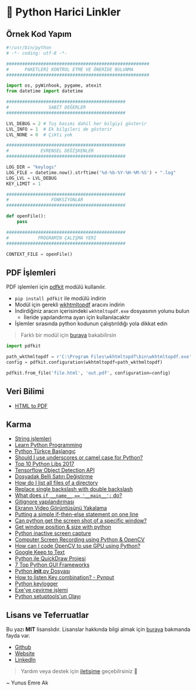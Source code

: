 # 🔗 Python Harici Linkler

## Örnek Kod Yapım

```python
#!/usr/bin/python
# -*- coding: utf-8 -*-

######################################################
#      PAKETLERI KONTROL ETME VE ÖNERİDE BULUNMA
######################################################

import os, pyWinhook, pygame, atexit
from datetime import datetime

#############################################
#               SABİT DEĞERLER
#############################################

LVL_DEBUG = 2 # Tuş basımı dahil her bilgiyi gösterir
LVL_INFO = 1  # Ek bilgileri de gösterir
LVL_NONE = 0  # Çıktı yok

#############################################
#            EVRENSEL DEĞİŞKENLER
#############################################

LOG_DIR = "keylogs"
LOG_FILE = datetime.now().strftime('%d-%b-%Y-%H-%M-%S') + ".log"
LOG_LVL = LVL_DEBUG
KEY_LIMIT = 1

#############################################
#                FONKSİYONLAR
#############################################

def openFile():
    pass

#############################################
#           PROGRAMIN ÇALIŞMA YERI
#############################################

CONTEXT_FILE = openFile()
```

## PDF İşlemleri

PDF işlemleri için [pdfkit] modülü kullanılır.

- `pip install pdfkit` ile modülü indirin
- Modül için gerekli [wkhtmltopdf] aracını indirin
- İndirdiğiniz aracın içerisindeki `wkhtmltopdf.exe` dosyasının yolunu bulun
  - İleride yapılandırma ayarı için kullanılacaktır
- İşlemler sırasında python kodunun çalıştırıldığı yola dikkat edin

> Farklı bir modül için [buraya][python for pdf] bakabilirsin

```python
import pdfkit

path_wkthmltopdf = r'C:\Program Files\wkhtmltopdf\bin\wkhtmltopdf.exe'
config = pdfkit.configuration(wkhtmltopdf=path_wkthmltopdf)

pdfkit.from_file('file.html', 'out.pdf', configuration=config)
```

## Veri Bilimi

- [HTML to PDF](https://pypi.org/project/pdfkit/)

## Karma

- [String işlemleri](https://sites.google.com/site/egitimbilgileri/home/a---python---twisted---qt/03---string-islemleri)
- [Learn Python Programming](https://www.programiz.com/python-programming)
- [Python Türkçe Başlangıç](https://github.com/fuatbeser/python-notlarim/blob/master/python_turkce_baslangic.ipynb)
- [Should I use underscores or camel case for Python?](https://www.quora.com/Should-I-use-underscores-or-camel-case-for-Python)
- [Top 10 Python Libs 2017](https://tryolabs.com/blog/2017/12/19/top-10-python-libraries-of-2017/)
- [Tensorflow Object Detection API](https://buildmedia.readthedocs.org/media/pdf/tensorflow-object-detection-api-tutorial/latest/tensorflow-object-detection-api-tutorial.pdf)
- [Dosyadak Belli Satırı Değiştirme](https://stackoverflow.com/a/2081880/9770490)
- [How do I list all files of a directory](https://stackoverflow.com/questions/3207219/how-do-i-list-all-files-of-a-directory)
- [Replace single backslash with double backslash](https://stackoverflow.com/questions/17327202/python-replace-single-backslash-with-double-backslash)
- [What does `if __name__ == '__main__':` do?](https://stackoverflow.com/questions/419163/what-does-if-name-main-do)
- [Gitignore yapılandırması](https://github.com/martinohanlon/flightlight/issues/1)
- [Ekranın Video Görüntüsünü Yakalama](https://stackoverflow.com/a/51643195/9770490)
- [Putting a simple if-then-else statement on one line](https://stackoverflow.com/a/2802748/9770490)
- [Can python get the screen shot of a specific window?](https://stackoverflow.com/a/48669645/9770490)
- [Get window position & size with python](https://stackoverflow.com/a/7142360/9770490)
- [Python inactive screen capture](https://stackoverflow.com/a/52314641/9770490)
- [Computer Screen Recording using Python & OpenCV](https://www.youtube.com/watch?v=GWdrL8dt1xQ)
- [How can I code OpenCV to use GPU using Python?](https://www.quora.com/How-can-I-code-OpenCV-to-use-GPU-using-Python)
- [Google Keep to Text](https://github.com/HardFork/KeepToText)
- [Python ile QuickDraw Projesi][quick draw]
- [7 Top Python GUI Frameworks][7 top python gui frameworks]
- [Python **init**.py Dosyası][python __init__.py dosyası]
- [How to listen Key combination? - Pynput](https://github.com/moses-palmer/pynput/issues/20#issuecomment-290649632)
- [Python keylogger](https://nitratine.net/blog/post/python-keylogger/)
- [Exe'ye çevirme işlemi](https://nitratine.net/blog/post/convert-py-to-exe/)
- [Python setuptools'un Olayı](https://stackoverflow.com/a/41217568/9770490)

## Lisans ve Teferruatlar

Bu yazı **MIT** lisanslıdır. Lisanslar hakkında bilgi almak için [buraya](https://choosealicense.com/licenses/) bakmanda fayda var.

- [Github](https://github.com/yedhrab)
- [Website](https://yemreak.com)
- [LinkedIn](https://www.linkedin.com/in/yemreak/)

> Yardım veya destek için [iletişime](mailto::yedhrab@gmail.com?subject=YBilgiler%20%7C%20Github) geçebilrsiniz 🤗

~ Yunus Emre Ak

[quick draw]: https://github.com/vietnguyen91/QuickDraw
[7 top python gui frameworks]: https://insights.dice.com/2017/08/07/7-top-python-gui-frameworks/
[python __init__.py dosyası]: https://stackoverflow.com/questions/448271/what-is-init-py-for
[python for pdf]: https://towardsdatascience.com/python-for-pdf-ef0fac2808b0
[wkhtmltopdf]: https://github.com/wkhtmltopdf/wkhtmltopdf/releases
[pdfkit]: https://pypi.org/project/pdfkit/
